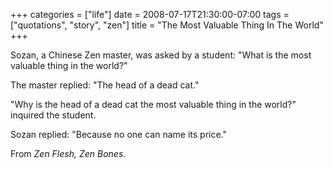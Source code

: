 +++
categories = ["life"]
date = 2008-07-17T21:30:00-07:00
tags = ["quotations", "story", "zen"]
title = "The Most Valuable Thing In The World"
+++

Sozan, a Chinese Zen master, was asked by a student: "What is the most valuable thing in the world?"

The master replied: "The head of a dead cat."

"Why is the head of a dead cat the most valuable thing in the world?" inquired the student.

Sozan replied: "Because no one can name its price."

From *Zen Flesh, Zen Bones*.
